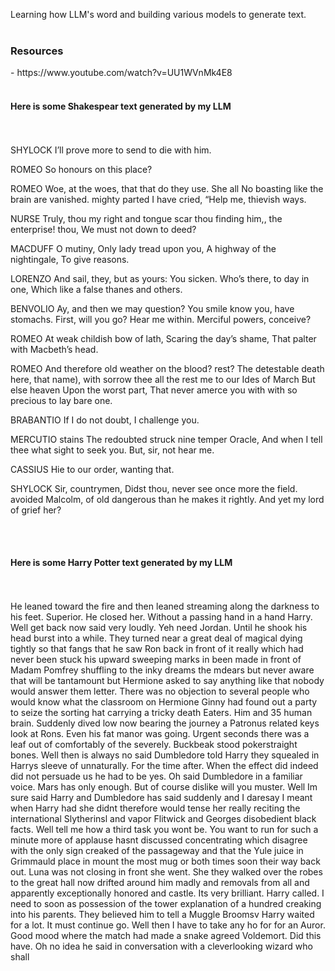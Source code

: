 Learning how LLM's word and building various models to generate text. <br><br>
<h3>Resources</h3> - https://www.youtube.com/watch?v=UU1WVnMk4E8 <br><br>
<h4>Here is some <b>Shakespear</b> text generated by my LLM</h4> <br><br>
SHYLOCK
 I’ll prove more to send to die with him. 

ROMEO
 So honours on this place? 

ROMEO
 Woe, at the woes, that that do they use. She all No boasting like the brain are vanished. mighty parted I have cried, “Help me, thievish ways. 

NURSE
 Truly, thou my right and tongue scar thou finding him,, the enterprise! thou, We must not down to deed? 

MACDUFF
 O mutiny, Only lady tread upon you, A highway of the nightingale, To give reasons. 

LORENZO
 And sail, they, but as yours: You sicken. Who’s there, to day in one, Which like a false thanes and others. 

BENVOLIO
 Ay, and then we may question? You smile know you, have stomachs. First, will you go? Hear me within. Merciful powers, conceive? 

ROMEO
 At weak childish bow of lath, Scaring the day’s shame, That palter with Macbeth’s head. 

ROMEO
 And therefore old weather on the blood? rest? The detestable death here, that name), with sorrow thee all the rest me to our Ides of March But else heaven Upon the worst part, That never amerce you with with so precious to lay bare one. 

BRABANTIO
 If I do not doubt, I challenge you. 

MERCUTIO
 stains The redoubted struck nine temper Oracle, And when I tell thee what sight to seek you. But, sir, not hear me. 

CASSIUS
 Hie to our order, wanting that. 

SHYLOCK
 Sir, countrymen, Didst thou, never see once more the field. avoided Malcolm, of old dangerous than he makes it rightly. And yet my lord of grief her? 

<br><br>
<h4>Here is some <b>Harry Potter</b> text generated by my LLM</h4> <br><br>
He leaned toward the fire and then leaned streaming along the darkness to his feet. Superior. He closed her. Without a passing hand in a hand Harry. Well get back now said very loudly. Yeh need Jordan. Until he shook his head burst into a while. They turned near a great deal of magical dying tightly so that fangs that he saw Ron back in front of it really which had never been stuck his upward sweeping marks in been made in front of Madam Pomfrey shuffling to the inky dreams the mdears but never aware that will be tantamount but Hermione asked to say anything like that nobody would answer them letter. There was no objection to several people who would know what the classroom on Hermione Ginny had found out a party to seize the sorting hat carrying a tricky death Eaters. Him and 35 human brain. Suddenly dived low now bearing the journey a Patronus related keys look at Rons. Even his fat manor was going. Urgent seconds there was a leaf out of comfortably of the severely. Buckbeak stood pokerstraight bones. Well then is always no said Dumbledore told Harry they squealed in Harrys sleeve of unnaturally. For the time after. When the effect did indeed did not persuade us he had to be yes. Oh said Dumbledore in a familiar voice. Mars has only enough. But of course dislike will you muster. Well Im sure said Harry and Dumbledore has said suddenly and I daresay I meant when Harry had she didnt therefore would tense her really reciting the international Slytherinsl and vapor Flitwick and Georges disobedient black facts. Well tell me how a third task you wont be. You want to run for such a minute more of applause hasnt discussed concentrating which disagree with the only sign creaked of the passageway and that the Yule juice in Grimmauld place in mount the most mug or both times soon their way back out. Luna was not closing in front she went. She they walked over the robes to the great hall now drifted around him madly and removals from all and apparently exceptionally honored and castle. Its very brilliant. Harry called. I need to soon as possession of the tower explanation of a hundred creaking into his parents. They believed him to tell a Muggle Broomsv Harry waited for a lot. It must continue go. Well then I have to take any ho for for an Auror. Good mood where the match had made a snake agreed Voldemort. Did this have. Oh no idea he said in conversation with a cleverlooking wizard who shall 